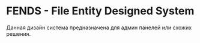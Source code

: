 # FENDS - File Entity Designed System

Данная дизайн система предназначена для админ панелей или схожих решения.
